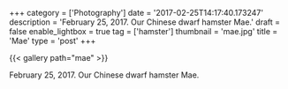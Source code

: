 +++
category = ['Photography']
date = '2017-02-25T14:17:40.173247'
description = 'February 25, 2017. Our Chinese dwarf hamster Mae.'
draft = false
enable_lightbox = true
tag = ['hamster']
thumbnail = 'mae.jpg'
title = 'Mae'
type = 'post'
+++

{{< gallery path="mae" >}}

February 25, 2017. Our Chinese dwarf hamster Mae.
